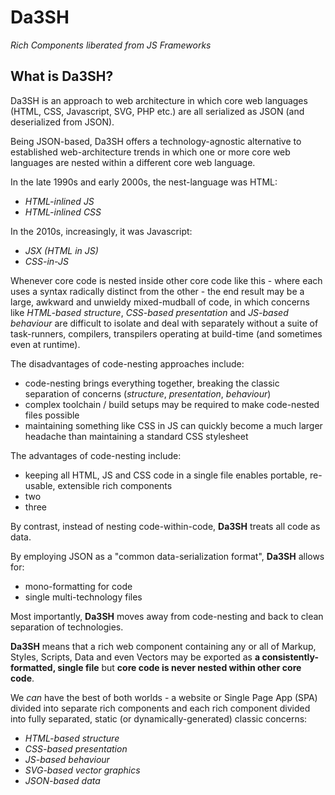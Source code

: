# Da3SH
*Rich Components liberated from JS Frameworks*

## What is Da3SH?

Da3SH is an approach to web architecture in which core web languages (HTML, CSS, Javascript, SVG, PHP etc.) are all serialized as JSON (and deserialized from JSON).

Being JSON-based, Da3SH offers a technology-agnostic alternative to established web-architecture trends in which one or more core web languages are nested within a different core web language.

In the late 1990s and early 2000s, the nest-language was HTML:

 - *HTML-inlined JS*
 - *HTML-inlined CSS*

In the 2010s, increasingly, it was Javascript:

 - *JSX (HTML in JS)*
 - *CSS-in-JS*

Whenever core code is nested inside other core code like this - where each uses a syntax radically distinct from the other - the end result may be a large, awkward and unwieldy mixed-mudball of code, in which concerns like *HTML-based structure*, *CSS-based presentation* and *JS-based behaviour* are difficult to isolate and deal with separately without a suite of task-runners, compilers, transpilers operating at build-time (and sometimes even at runtime).

The disadvantages of code-nesting approaches include:

 - code-nesting brings everything together, breaking the classic separation of concerns (*structure*, *presentation*, *behaviour*)
 - complex toolchain / build setups may be required to make code-nested files possible
 - maintaining something like CSS in JS can quickly become a much larger headache than maintaining a standard CSS stylesheet

The advantages of code-nesting include:

 - keeping all HTML, JS and CSS code in a single file enables portable, re-usable, extensible rich components
 - two
 - three

By contrast, instead of nesting code-within-code, **Da3SH** treats all code as data.

By employing JSON as a "common data-serialization format", **Da3SH** allows for:

- mono-formatting for code
- single multi-technology files

Most importantly, **Da3SH** moves away from code-nesting and back to clean separation of technologies.

**Da3SH** means that a rich web component containing any or all of Markup, Styles, Scripts, Data and even Vectors may be exported as **a consistently-formatted, single file** but **core code is never nested within other core code**.

We *can* have the best of both worlds - a website or Single Page App (SPA) divided into separate rich components and each rich component divided into fully separated, static (or dynamically-generated) classic concerns:

 - *HTML-based structure*
 - *CSS-based presentation*
 - *JS-based behaviour*
 - *SVG-based vector graphics*
 - *JSON-based data*
